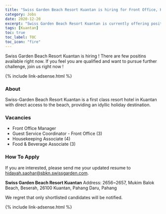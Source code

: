 ```yaml
---
title: "Swiss Garden Beach Resort Kuantan is hiring for Front Office, Housekeeping and F&B Associates." 
category: Jobs 
date: 2020-12-20
excerpt: "Swiss Garden Beach Resort Kuantan is currently offering position for Front Office, Housekeeping and F&B Associates." 
tags: [Kuantan] 
toc: true 
toc_label: TOC 
toc_icon: "fire" 
--- 
```


Swiss Garden Beach Resort Kuantan is hiring ! There are few positins available right now. If you feel you are qualified and want to pursue further challenge, join us right now !

{% include link-adsense.html %} 

### About
Swiss-Garden Beach Resort Kuantan is a first class resort hotel in Kuantan with direct access to the beach, providing an idyllic holiday destination.

### Vacancies
- Front Office Manager
- Guest Service Coordinator - Front Office (3)
- Housekeeping Associate (4)
- Food & Beverage Associate (3)

### How To Apply
If you are interested, please send me your updated resume to hidayah.saohar@sbkn.swissgarden.com.

**Swiss Garden Beach Resort Kuantan**
Address: 2656~2657, Mukim Balok Beach, Beserah, 26100 Kuantan, Pahang Daru, Pahang

We regret that only shortlisted candidates will be notified.

{% include link-adsense.html %} 